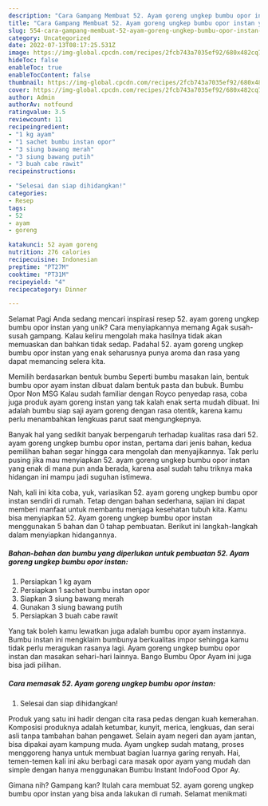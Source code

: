 ```yaml
---
description: "Cara Gampang Membuat 52. Ayam goreng ungkep bumbu opor instan yang Enak"
title: "Cara Gampang Membuat 52. Ayam goreng ungkep bumbu opor instan yang Enak"
slug: 554-cara-gampang-membuat-52-ayam-goreng-ungkep-bumbu-opor-instan-yang-enak
category: Uncategorized
date: 2022-07-13T08:17:25.531Z
image: https://img-global.cpcdn.com/recipes/2fcb743a7035ef92/680x482cq70/52-ayam-goreng-ungkep-bumbu-opor-instan-foto-resep-utama.jpg
hideToc: false
enableToc: true
enableTocContent: false
thumbnail: https://img-global.cpcdn.com/recipes/2fcb743a7035ef92/680x482cq70/52-ayam-goreng-ungkep-bumbu-opor-instan-foto-resep-utama.jpg
cover: https://img-global.cpcdn.com/recipes/2fcb743a7035ef92/680x482cq70/52-ayam-goreng-ungkep-bumbu-opor-instan-foto-resep-utama.jpg
author: Admin
authorAv: notfound
ratingvalue: 3.5
reviewcount: 11
recipeingredient:
- "1 kg ayam"
- "1 sachet bumbu instan opor"
- "3 siung bawang merah"
- "3 siung bawang putih"
- "3 buah cabe rawit"
recipeinstructions:

- "Selesai dan siap dihidangkan!"
categories:
- Resep
tags:
- 52
- ayam
- goreng

katakunci: 52 ayam goreng 
nutrition: 276 calories
recipecuisine: Indonesian
preptime: "PT27M"
cooktime: "PT31M"
recipeyield: "4"
recipecategory: Dinner

---
```



Selamat Pagi Anda sedang mencari inspirasi resep 52. ayam goreng ungkep bumbu opor instan yang unik? Cara menyiapkannya memang Agak susah-susah gampang. Kalau keliru mengolah maka hasilnya tidak akan memuaskan dan bahkan tidak sedap. Padahal 52. ayam goreng ungkep bumbu opor instan yang enak seharusnya punya aroma dan rasa yang dapat memancing selera kita.


Memilih berdasarkan bentuk bumbu Seperti bumbu masakan lain, bentuk bumbu opor ayam instan dibuat dalam bentuk pasta dan bubuk. Bumbu Opor Non MSG Kalau sudah familiar dengan Royco penyedap rasa, coba juga produk ayam goreng instan yang tak kalah enak serta mudah dibuat. Ini adalah bumbu siap saji ayam goreng dengan rasa otentik, karena kamu perlu menambahkan lengkuas parut saat mengungkepnya.

Banyak hal yang sedikit banyak berpengaruh terhadap kualitas rasa dari 52. ayam goreng ungkep bumbu opor instan, pertama dari jenis bahan, kedua pemilihan bahan segar hingga cara mengolah dan menyajikannya. Tak perlu pusing jika mau menyiapkan 52. ayam goreng ungkep bumbu opor instan yang enak di mana pun anda berada, karena asal sudah tahu triknya maka hidangan ini mampu jadi suguhan istimewa.


Nah, kali ini kita coba, yuk, variasikan 52. ayam goreng ungkep bumbu opor instan sendiri di rumah. Tetap dengan bahan sederhana, sajian ini dapat memberi manfaat untuk membantu menjaga kesehatan tubuh kita. Kamu bisa menyiapkan 52. Ayam goreng ungkep bumbu opor instan menggunakan 5 bahan dan 0 tahap pembuatan. Berikut ini langkah-langkah dalam menyiapkan hidangannya.

<!--inarticleads1-->

##### Bahan-bahan dan bumbu yang diperlukan untuk pembuatan 52. Ayam goreng ungkep bumbu opor instan:

1. Persiapkan 1 kg ayam
1. Persiapkan 1 sachet bumbu instan opor
1. Siapkan 3 siung bawang merah
1. Gunakan 3 siung bawang putih
1. Persiapkan 3 buah cabe rawit


Yang tak boleh kamu lewatkan juga adalah bumbu opor ayam instannya. Bumbu instan ini mengklaim bumbunya berkualitas impor sehingga kamu tidak perlu meragukan rasanya lagi. Ayam goreng ungkep bumbu opor instan dan masakan sehari-hari lainnya. Bango Bumbu Opor Ayam ini juga bisa jadi pilihan. 

<!--inarticleads2-->

##### Cara memasak 52. Ayam goreng ungkep bumbu opor instan:


1. Selesai dan siap dihidangkan!

Produk yang satu ini hadir dengan cita rasa pedas dengan kuah kemerahan. Komposisi produknya adalah ketumbar, kunyit, merica, lengkuas, dan serai asli tanpa tambahan bahan pengawet. Selain ayam negeri dan ayam jantan, bisa dipakai ayam kampung muda. Ayam ungkep sudah matang, proses menggoreng hanya untuk membuat bagian luarnya garing renyah. Hai, temen-temen kali ini aku berbagi cara masak opor ayam yang mudah dan simple dengan hanya menggunakan Bumbu Instant IndoFood Opor Ay. 

Gimana nih? Gampang kan? Itulah cara membuat 52. ayam goreng ungkep bumbu opor instan yang bisa anda lakukan di rumah. Selamat menikmati
